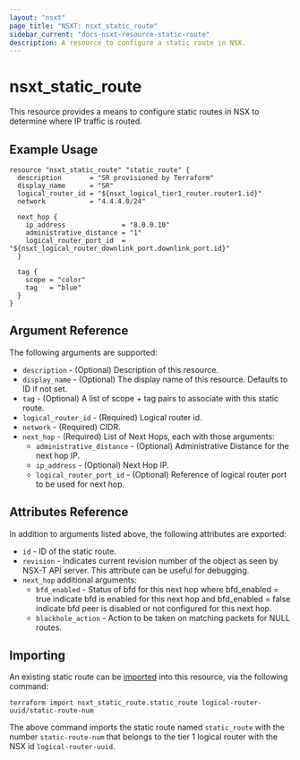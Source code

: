 ```yaml
---
layout: "nsxt"
page_title: "NSXT: nsxt_static_route"
sidebar_current: "docs-nsxt-resource-static-route"
description: A resource to configure a static route in NSX.
---
```


# nsxt_static_route

This resource provides a means to configure static routes in NSX to determine where IP traffic is routed.

## Example Usage

```hcl
resource "nsxt_static_route" "static_route" {
  description       = "SR provisioned by Terraform"
  display_name      = "SR"
  logical_router_id = "${nsxt_logical_tier1_router.router1.id}"
  network           = "4.4.4.0/24"

  next_hop {
    ip_address              = "8.0.0.10"
    administrative_distance = "1"
    logical_router_port_id  = "${nsxt_logical_router_downlink_port.downlink_port.id}"
  }

  tag {
    scope = "color"
    tag   = "blue"
  }
}
```

## Argument Reference

The following arguments are supported:

* `description` - (Optional) Description of this resource.
* `display_name` - (Optional) The display name of this resource. Defaults to ID if not set.
* `tag` - (Optional) A list of scope + tag pairs to associate with this static route.
* `logical_router_id` - (Required) Logical router id.
* `network` - (Required) CIDR.
* `next_hop` - (Required) List of Next Hops, each with those arguments:
    * `administrative_distance` - (Optional) Administrative Distance for the next hop IP.
    * `ip_address` - (Optional) Next Hop IP.
    * `logical_router_port_id` - (Optional) Reference of logical router port to be used for next hop.


## Attributes Reference

In addition to arguments listed above, the following attributes are exported:

* `id` - ID of the static route.
* `revision` - Indicates current revision number of the object as seen by NSX-T API server. This attribute can be useful for debugging.
* `next_hop` additional arguments:
    * `bfd_enabled` - Status of bfd for this next hop where bfd_enabled = true indicate bfd is enabled for this next hop and bfd_enabled = false indicate bfd peer is disabled or not configured for this next hop.
    * `blackhole_action` - Action to be taken on matching packets for NULL routes.

## Importing

An existing static route can be [imported][docs-import] into this resource, via the following command:

[docs-import]: /docs/import/index.html

```
terraform import nsxt_static_route.static_route logical-router-uuid/static-route-num
```

The above command imports the static route named `static_route` with the number `static-route-num` that belongs to the tier 1 logical router with the NSX id `logical-router-uuid`.
